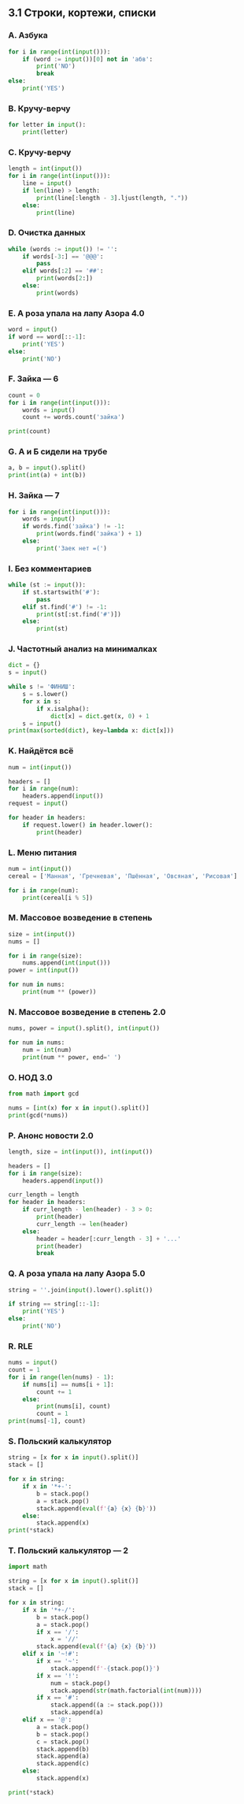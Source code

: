 ## 3.1 Строки, кортежи, списки

### A. Азбука
``` python
for i in range(int(input())):
    if (word := input())[0] not in 'абв':
        print('NO')
        break
else:
    print('YES')
```

### B. Кручу-верчу
``` python
for letter in input():
    print(letter)
```

### C. Кручу-верчу
``` python
length = int(input())
for i in range(int(input())):
    line = input()
    if len(line) > length:
        print(line[:length - 3].ljust(length, "."))
    else:
        print(line)
```

### D. Очистка данных
``` python
while (words := input()) != '':
    if words[-3:] == '@@@':
        pass
    elif words[:2] == '##':
        print(words[2:])
    else:
        print(words)
```

### E. А роза упала на лапу Азора 4.0
``` python
word = input()
if word == word[::-1]:
    print('YES')
else:
    print('NO')
```

### F. Зайка — 6
``` python
count = 0
for i in range(int(input())):
    words = input()
    count += words.count('зайка')

print(count)
```

### G. А и Б сидели на трубе
``` python
a, b = input().split()
print(int(a) + int(b))
```

### H. Зайка — 7
``` python
for i in range(int(input())):
    words = input()
    if words.find('зайка') != -1:
        print(words.find('зайка') + 1)
    else:
        print('Заек нет =(')
```

### I. Без комментариев
``` python
while (st := input()):
    if st.startswith('#'):
        pass
    elif st.find('#') != -1:
        print(st[:st.find('#')])
    else:
        print(st)
```

### J. Частотный анализ на минималках
``` python
dict = {}
s = input()

while s != 'ФИНИШ':
    s = s.lower()
    for x in s:
        if x.isalpha():
            dict[x] = dict.get(x, 0) + 1
    s = input()
print(max(sorted(dict), key=lambda x: dict[x]))
```

### K. Найдётся всё
``` python
num = int(input())

headers = []
for i in range(num):
    headers.append(input())
request = input()

for header in headers:
    if request.lower() in header.lower():
        print(header)
```

### L. Меню питания
``` python
num = int(input())
cereal = ['Манная', 'Гречневая', 'Пшённая', 'Овсяная', 'Рисовая']

for i in range(num):
    print(cereal[i % 5])
```

### M. Массовое возведение в степень
``` python
size = int(input())
nums = []

for i in range(size):
    nums.append(int(input()))
power = int(input())

for num in nums:
    print(num ** (power))
```

### N. Массовое возведение в степень 2.0
``` python
nums, power = input().split(), int(input())

for num in nums:
    num = int(num)
    print(num ** power, end=' ')
```

### O. НОД 3.0
``` python
from math import gcd

nums = [int(x) for x in input().split()]
print(gcd(*nums))
```

### P. Анонс новости 2.0
``` python
length, size = int(input()), int(input())

headers = []
for i in range(size):
    headers.append(input())

curr_length = length
for header in headers:
    if curr_length - len(header) - 3 > 0:
        print(header)
        curr_length -= len(header)
    else:
        header = header[:curr_length - 3] + '...'
        print(header)
        break
```

### Q. А роза упала на лапу Азора 5.0
``` python
string = ''.join(input().lower().split())

if string == string[::-1]:
    print('YES')
else:
    print('NO')
```

### R. RLE
``` python
nums = input()
count = 1
for i in range(len(nums) - 1):
    if nums[i] == nums[i + 1]:
        count += 1
    else:
        print(nums[i], count)
        count = 1
print(nums[-1], count)
```

### S. Польский калькулятор
``` python
string = [x for x in input().split()]
stack = []

for x in string:
    if x in '*+-':
        b = stack.pop()
        a = stack.pop()
        stack.append(eval(f'{a} {x} {b}'))
    else:
        stack.append(x)
print(*stack)
```

### T. Польский калькулятор — 2
``` python
import math

string = [x for x in input().split()]
stack = []

for x in string:
    if x in '*+-/':
        b = stack.pop()
        a = stack.pop()
        if x == '/':
            x = '//'
        stack.append(eval(f'{a} {x} {b}'))
    elif x in '~!#':
        if x == '~':
            stack.append(f'-{stack.pop()}')
        if x == '!':
            num = stack.pop()
            stack.append(str(math.factorial(int(num))))
        if x == '#':
            stack.append((a := stack.pop()))
            stack.append(a)
    elif x == '@':
        a = stack.pop()
        b = stack.pop()
        c = stack.pop()
        stack.append(b)
        stack.append(a)
        stack.append(c)
    else:
        stack.append(x)

print(*stack)
```